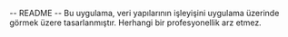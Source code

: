 -- README -- 
Bu uygulama, veri yapılarının işleyişini uygulama üzerinde görmek üzere tasarlanmıştır. Herhangi bir profesyonellik arz etmez.
